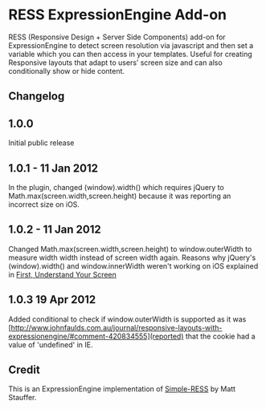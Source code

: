 # RESS ExpressionEngine Add-on

RESS (Responsive Design + Server Side Components) add-on for ExpressionEngine to detect screen resolution via javascript and then set a variable which you can then access in your templates. Useful for creating Responsive layouts that adapt to users’ screen size and can also conditionally show or hide content.

## Changelog

1.0.0
--------------------
Initial public release

1.0.1 - 11 Jan 2012
--------------------
In the plugin, changed (window).width() which requires jQuery to Math.max(screen.width,screen.height) because it was reporting an incorrect size on iOS.

1.0.2 - 11 Jan 2012
--------------------
Changed Math.max(screen.width,screen.height) to window.outerWidth to measure width width instead of screen width again. Reasons why jQuery's (window).width() and window.innerWidth weren't working on iOS explained in [First, Understand Your Screen](http://tripleodeon.com/2011/12/first-understand-your-screen/)

1.0.3 19 Apr 2012
--------------------
Added conditional to check if window.outerWidth is supported as it was [http://www.johnfaulds.com.au/journal/responsive-layouts-with-expressionengine/#comment-420834555](reported) that the cookie had a value of 'undefined' in IE.

## Credit

This is an ExpressionEngine implementation of [Simple-RESS](https://github.com/jiolasa/Simple-RESS) by Matt Stauffer.